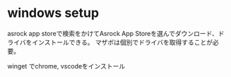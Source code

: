 # windows setup

asrock
app storeで検索をかけてAsrock App Storeを選んでダウンロード、ドライバをインストールできる。
マザボは個別でドライバを取得することが必要。

winget でchrome, vscodeをインストール
